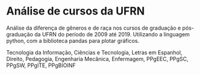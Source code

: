 # Análise de cursos da UFRN
Análise da diferença de gêneros e de raça nos cursos de graduação e pós-graduação da UFRN do período de 2009 até 2019.
Utilizando a linguagem python, com a biblioteca pandas para plotar gráficos.

Tecnologia da Informação, 
Ciências e Tecnologia, 
Letras em Espanhol, 
Direito, 
Pedagogia, 
Engenharia Mecânica, 
Enfermagem, 
PPgEEC, 
PPgSC, 
PPgSW, 
PPgITE, 
PPgBIOINF

